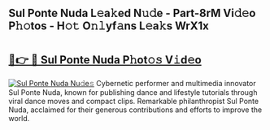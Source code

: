 ## Sul Ponte Nuda L𝚎a𝚔ed N𝚞𝚍e - Part-8rM Vi𝚍𝚎o P𝚑𝚘tos - H𝚘𝚝 O𝚗𝚕yf𝚊ns L𝚎a𝚔s WrX1x

# <h2><a href="http://kfc1cpa.oniu.top/?m=Sul+Ponte+Nuda">🔗👉 🔴 Sul Ponte Nuda P𝚑ot𝚘𝚜 V𝚒d𝚎o</a></h2>

[![Sul Ponte Nuda Nu𝚍e𝚜](https://i.imgur.com/0qMVB7G.gif)](http://kfc1cpa.oniu.top/?m=Sul+Ponte+Nuda)
Cybernetic performer and multimedia innovator Sul Ponte Nuda, known for publishing dance and lifestyle tutorials through viral dance moves and compact clips. Remarkable philanthropist Sul Ponte Nuda, acclaimed for their generous contributions and efforts to improve the world.  
